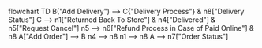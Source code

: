 flowchart TD
    B("Add Delivery") --> C{"Delivery Process"} & n8["Delivery Status"]
    C --> n1["Returned Back To Store"] & n4["Delivered"] & n5["Request Cancel"]
    n5 --> n6["Refund Process in Case of Paid Online"] & n8
    A["Add Order"] --> B
    n4 --> n8
    n1 --> n8
    A --> n7["Order Status"]
